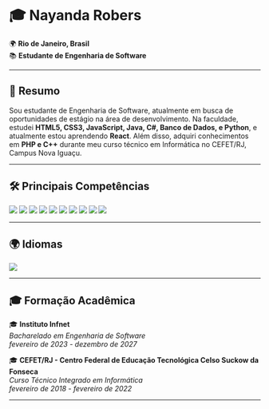 # 🎓 **Nayanda Robers** 

🌍 **Rio de Janeiro, Brasil**  
📚 **Estudante de Engenharia de Software**

---

## 🎯 **Resumo**

Sou estudante de Engenharia de Software, atualmente em busca de oportunidades de estágio na área de desenvolvimento. Na faculdade, estudei **HTML5, CSS3, JavaScript, Java, C#, Banco de Dados, e Python**, e atualmente estou aprendendo **React**. Além disso, adquiri conhecimentos em **PHP e C++** durante meu curso técnico em Informática no CEFET/RJ, Campus Nova Iguaçu.

---

## 🛠️ **Principais Competências**

<div align="left">

  <img src="https://img.shields.io/badge/JavaScript-F7DF1E?style=for-the-badge&logo=javascript&logoColor=black" />
  <img src="https://img.shields.io/badge/HTML5-E34F26?style=for-the-badge&logo=html5&logoColor=white" />
  <img src="https://img.shields.io/badge/CSS3-1572B6?style=for-the-badge&logo=css3&logoColor=white" />
  <img src="https://img.shields.io/badge/React-61DAFB?style=for-the-badge&logo=react&logoColor=black" />
  <img src="https://img.shields.io/badge/Java-007396?style=for-the-badge&logo=java&logoColor=white" />
  <img src="https://img.shields.io/badge/C%23-239120?style=for-the-badge&logo=c-sharp&logoColor=white" />
  <img src="https://img.shields.io/badge/Python-3776AB?style=for-the-badge&logo=python&logoColor=white" />
  <img src="https://img.shields.io/badge/MySQL-4479A1?style=for-the-badge&logo=mysql&logoColor=white" />
  <img src="https://img.shields.io/badge/PHP-777BB4?style=for-the-badge&logo=php&logoColor=white" />
  <img src="https://img.shields.io/badge/C%2B%2B-00599C?style=for-the-badge&logo=c%2B%2B&logoColor=white" />

</div>

---

## 🌍 **Idiomas**

<div align="left">
  
  <img src="https://img.shields.io/badge/Ingl%C3%AAs-Full%20Professional-007396?style=for-the-badge&logo=language&logoColor=white" />

</div>

---

## 🎓 **Formação Acadêmica**

🎓 **Instituto Infnet**  
*Bacharelado em Engenharia de Software*  
*fevereiro de 2023 - dezembro de 2027*

🎓 **CEFET/RJ - Centro Federal de Educação Tecnológica Celso Suckow da Fonseca**  
*Curso Técnico Integrado em Informática*  
*fevereiro de 2018 - fevereiro de 2022*

---
